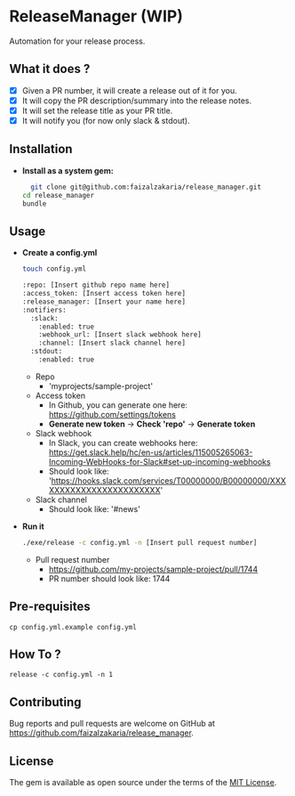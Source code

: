 # ReleaseManager (WIP)

Automation for your release process.

## What it does ?

- [x] Given a PR number, it will create a release out of it for you.
- [x] It will copy the PR description/summary into the release notes.
- [x] It will set the release title as your PR title.
- [x] It will notify you (for now only slack & stdout).

## Installation
- **Install as a system gem:**
  ```sh
	git clone git@github.com:faizalzakaria/release_manager.git
  cd release_manager
  bundle
  ```
## Usage
- **Create a config.yml**
  ```sh
  touch config.yml
  ```
  ```sh
  :repo: [Insert github repo name here]
  :access_token: [Insert access token here]
  :release_manager: [Insert your name here]
  :notifiers:
    :slack:
      :enabled: true
      :webhook_url: [Insert slack webhook here]
      :channel: [Insert slack channel here]
    :stdout:
      :enabled: true
  ```
  - Repo
    - 'myprojects/sample-project'
  - Access token
    - In Github, you can generate one here: https://github.com/settings/tokens
    - **Generate new token** → **Check 'repo'** → **Generate token**
  - Slack webhook
      - In Slack, you can create webhooks here: https://get.slack.help/hc/en-us/articles/115005265063-Incoming-WebHooks-for-Slack#set-up-incoming-webhooks
      - Should look like: 'https://hooks.slack.com/services/T00000000/B00000000/XXXXXXXXXXXXXXXXXXXXXXXX'
  - Slack channel
    - Should look like: '#news'

- **Run it**
  ```sh
  ./exe/release -c config.yml -n [Insert pull request number]
  ```
  - Pull request number
    - https://github.com/my-projects/sample-project/pull/1744
    - PR number should look like: 1744

## Pre-requisites

```shell
cp config.yml.example config.yml
```

## How To ?

```shell
release -c config.yml -n 1
```

## Contributing

Bug reports and pull requests are welcome on GitHub at https://github.com/faizalzakaria/release_manager.

## License

The gem is available as open source under the terms of the [MIT License](https://opensource.org/licenses/MIT).
